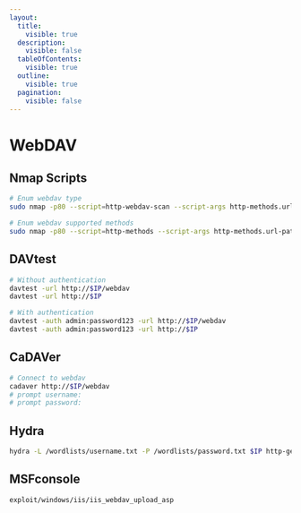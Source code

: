 ```yaml
---
layout:
  title:
    visible: true
  description:
    visible: false
  tableOfContents:
    visible: true
  outline:
    visible: true
  pagination:
    visible: false
---
```


# WebDAV

## Nmap Scripts

```bash
# Enum webdav type
sudo nmap -p80 --script=http-webdav-scan --script-args http-methods.url-path=/webdav/ $IP

# Enum webdav supported methods
sudo nmap -p80 --script=http-methods --script-args http-methods.url-path=/webdav/ $IP
```

## DAVtest

```bash
# Without authentication
davtest -url http://$IP/webdav
davtest -url http://$IP

# With authentication
davtest -auth admin:password123 -url http://$IP/webdav
davtest -auth admin:password123 -url http://$IP
```

## CaDAVer

```bash
# Connect to webdav
cadaver http://$IP/webdav
# prompt username:
# prompt password:
```

## Hydra

```bash
hydra -L /wordlists/username.txt -P /wordlists/password.txt $IP http-get /webdav/
```

## MSFconsole

```bash
exploit/windows/iis/iis_webdav_upload_asp
```
